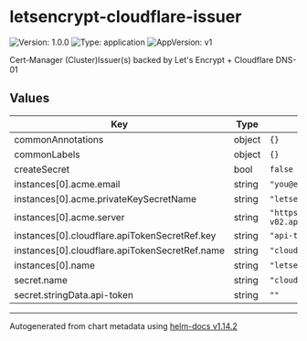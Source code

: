 # letsencrypt-cloudflare-issuer

![Version: 1.0.0](https://img.shields.io/badge/Version-1.0.0-informational?style=flat-square) ![Type: application](https://img.shields.io/badge/Type-application-informational?style=flat-square) ![AppVersion: v1](https://img.shields.io/badge/AppVersion-v1-informational?style=flat-square)

Cert-Manager (Cluster)Issuer(s) backed by Let's Encrypt + Cloudflare DNS-01

## Values

| Key | Type | Default | Description |
|-----|------|---------|-------------|
| commonAnnotations | object | `{}` |  |
| commonLabels | object | `{}` |  |
| createSecret | bool | `false` |  |
| instances[0].acme.email | string | `"you@example.com"` |  |
| instances[0].acme.privateKeySecretName | string | `"letsencrypt-prod-key"` |  |
| instances[0].acme.server | string | `"https://acme-v02.api.letsencrypt.org/directory"` |  |
| instances[0].cloudflare.apiTokenSecretRef.key | string | `"api-token"` |  |
| instances[0].cloudflare.apiTokenSecretRef.name | string | `"cloudflare-api-token-secret"` |  |
| instances[0].name | string | `"letsencrypt-prod"` |  |
| secret.name | string | `"cloudflare-api-token-secret"` |  |
| secret.stringData.api-token | string | `""` |  |

----------------------------------------------
Autogenerated from chart metadata using [helm-docs v1.14.2](https://github.com/norwoodj/helm-docs/releases/v1.14.2)
